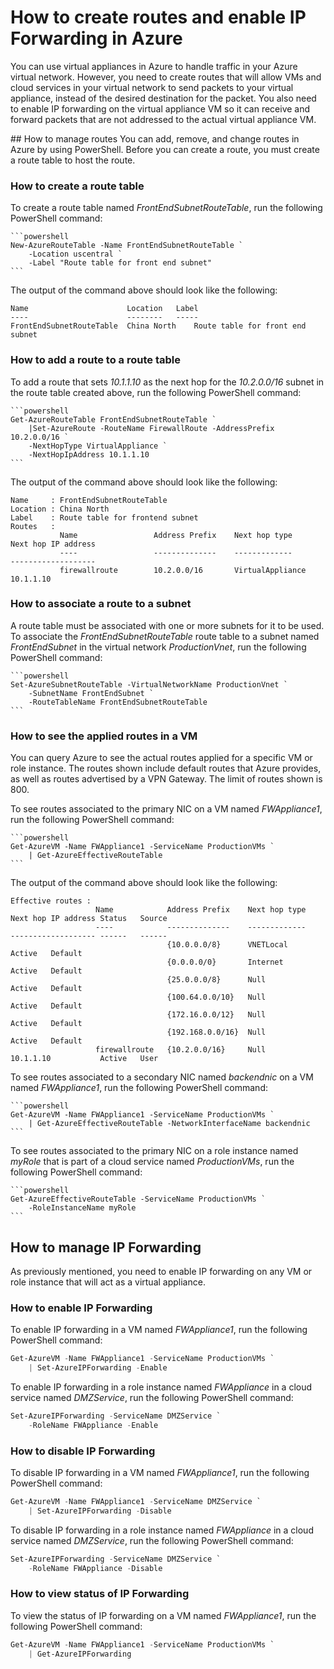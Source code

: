 <properties 
   pageTitle="How to Create Routes and Enable IP Forwarding in Azure"
   description="Learn how to manage UDRs and IP forwarding"
   services="virtual-network"
   documentationCenter="na"
   authors="telmosampaio"
   manager="carmonm"
   editor="tysonn" />
<tags
	ms.service="virtual-network"
	ms.date="12/07/2015"
	wacn.date=""/>

# How to create routes and enable IP Forwarding in Azure
You can use virtual appliances in Azure to handle traffic in your Azure virtual network. However, you need to create routes that will allow VMs and cloud services in your virtual network to send packets to your virtual appliance, instead of the desired destination for the packet. You also need to enable IP forwarding on the virtual appliance VM so it can receive and forward packets that are not addressed to the actual virtual appliance VM. 


##<a name="How-to-manage-routes"></a> How to manage routes
You can add, remove, and change routes in Azure by using PowerShell. Before you can create a route, you must create a route table to host the route.

### How to create a route table
To create a route table named *FrontEndSubnetRouteTable*, run the following PowerShell command:

	```powershell
	New-AzureRouteTable -Name FrontEndSubnetRouteTable `
		-Location uscentral `
		-Label "Route table for front end subnet"
	```

The output of the command above should look like the following:

	Name                      Location   Label                          
	----                      --------   -----                          
	FrontEndSubnetRouteTable  China North    Route table for front end subnet

### How to add a route to a route table
To add a route that sets *10.1.1.10* as the next hop for the *10.2.0.0/16* subnet in the route table created above, run the following PowerShell command:

	```powershell
	Get-AzureRouteTable FrontEndSubnetRouteTable `
		|Set-AzureRoute -RouteName FirewallRoute -AddressPrefix 10.2.0.0/16 `
		-NextHopType VirtualAppliance `
		-NextHopIpAddress 10.1.1.10
	```

The output of the command above should look like the following:

	Name     : FrontEndSubnetRouteTable
	Location : China North
	Label    : Route table for frontend subnet
	Routes   : 
	           Name                 Address Prefix    Next hop type        Next hop IP address
	           ----                 --------------    -------------        -------------------
	           firewallroute        10.2.0.0/16       VirtualAppliance     10.1.1.10    

### How to associate a route to a subnet
A route table must be associated with one or more subnets for it to be used. To associate the *FrontEndSubnetRouteTable* route table to a subnet named *FrontEndSubnet* in the virtual network *ProductionVnet*, run the following PowerShell command:

	```powershell
	Set-AzureSubnetRouteTable -VirtualNetworkName ProductionVnet `
		-SubnetName FrontEndSubnet `
		-RouteTableName FrontEndSubnetRouteTable
	```

### How to see the applied routes in a VM
You can query Azure to see the actual routes applied for a specific VM or role instance. The routes shown include default routes that Azure provides, as well as routes advertised by a VPN Gateway. The limit of routes shown is 800.

To see routes associated to the primary NIC on a VM named *FWAppliance1*, run the following PowerShell command:

	```powershell
	Get-AzureVM -Name FWAppliance1 -ServiceName ProductionVMs `
		| Get-AzureEffectiveRouteTable
	```

The output of the command above should look like the following:

	Effective routes : 
	                   Name            Address Prefix    Next hop type    Next hop IP address Status   Source     
	                   ----            --------------    -------------    ------------------- ------   ------     
	                                   {10.0.0.0/8}      VNETLocal                            Active   Default    
	                                   {0.0.0.0/0}       Internet                             Active   Default    
	                                   {25.0.0.0/8}      Null                                 Active   Default    
	                                   {100.64.0.0/10}   Null                                 Active   Default    
	                                   {172.16.0.0/12}   Null                                 Active   Default    
	                                   {192.168.0.0/16}  Null                                 Active   Default    
	                   firewallroute   {10.2.0.0/16}     Null             10.1.1.10           Active   User      

To see routes associated to a secondary NIC named *backendnic* on a VM named *FWAppliance1*, run the following PowerShell command:

	```powershell
	Get-AzureVM -Name FWAppliance1 -ServiceName ProductionVMs `
		| Get-AzureEffectiveRouteTable -NetworkInterfaceName backendnic
	```

To see routes associated to the primary NIC on a role instance named *myRole* that is part of a cloud service named *ProductionVMs*, run the following PowerShell command:

	```powershell
	Get-AzureEffectiveRouteTable -ServiceName ProductionVMs `
		-RoleInstanceName myRole
	```

## How to manage IP Forwarding
As previously mentioned, you need to enable IP forwarding on any VM or role instance that will act as a virtual appliance. 

### How to enable IP Forwarding
To enable IP forwarding in a VM named *FWAppliance1*, run the following PowerShell command:

```powershell
Get-AzureVM -Name FWAppliance1 -ServiceName ProductionVMs `
	| Set-AzureIPForwarding -Enable
```

To enable IP forwarding in a role instance named *FWAppliance* in a cloud service named *DMZService*, run the following PowerShell command:

```powershell
Set-AzureIPForwarding -ServiceName DMZService `
	-RoleName FWAppliance -Enable
```

### How to disable IP Forwarding
To disable IP forwarding in a VM named *FWAppliance1*, run the following PowerShell command:

```powershell
Get-AzureVM -Name FWAppliance1 -ServiceName DMZService `
	| Set-AzureIPForwarding -Disable
```

To disable IP forwarding in a role instance named *FWAppliance* in a cloud service named *DMZService*, run the following PowerShell command:

```powershell
Set-AzureIPForwarding -ServiceName DMZService `
	-RoleName FWAppliance -Disable
```

### How to view status of IP Forwarding
To view the status of IP forwarding on a VM named *FWAppliance1*, run the following PowerShell command:

```powershell
Get-AzureVM -Name FWAppliance1 -ServiceName ProductionVMs `
	| Get-AzureIPForwarding
```